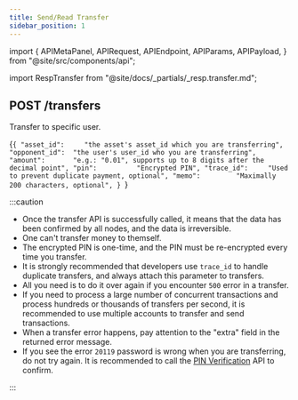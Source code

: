 ```yaml
---
title: Send/Read Transfer
sidebar_position: 1
---
```


import {
  APIMetaPanel,
  APIRequest,
  APIEndpoint,
  APIParams,
  APIPayload,
} from "@site/src/components/api";

import RespTransfer from "@site/docs/_partials/_resp.transfer.md";

## POST /transfers

Transfer to specific user.

<APIEndpoint url="/transfers" />

<APIMetaPanel scope="Authorized" scopeNote="" />

<APIPayload>{`{
  "asset_id":     "the asset's asset_id which you are transferring",
  "opponent_id":  "the user's user_id who you are transferring",
  "amount":       "e.g.: "0.01", supports up to 8 digits after the decimal point",
  "pin":          "Encrypted PIN",
  "trace_id":     "Used to prevent duplicate payment, optional",
  "memo":         "Maximally 200 characters, optional",
}
`}</APIPayload>

<APIRequest
  title="Send Transfer"
  method="POST"
  url="/transfers --data PAYLOAD"
/>

<RespTransfer />

:::caution

- Once the transfer API is successfully called, it means that the data has been confirmed by all nodes, and the data is irreversible.
- One can't transfer money to themself.
- The encrypted PIN is one-time, and the PIN must be re-encrypted every time you transfer.
- It is strongly recommended that developers use `trace_id` to handle duplicate transfers, and always attach this parameter to transfers.
- All you need is to do it over again if you encounter `500` error in a transfer.
- If you need to process a large number of concurrent transactions and process hundreds or thousands of transfers per second, it is recommended to use multiple accounts to transfer and send transactions.
- When a transfer error happens, pay attention to the "extra" field in the returned error message.
- If you see the error `20119` password is wrong when you are transferring, do not try again. It is recommended to call the [PIN Verification](/docs/api/pin/pin-verify) API to confirm.

:::
